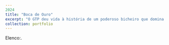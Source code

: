 ```yaml
---
2024
title: "Boca de Ouro"
excerpt: "O GTP deu vida à história de um poderoso bicheiro que domina a contravenção no bairro de Madureira no Rio de Janeiro.<br/><img src='/images/Boca.jpg'>"
collection: portfolio
---
```


Elenco:. 

